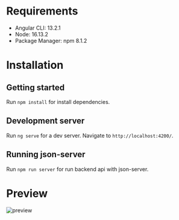 # Requirements

- Angular CLI: 13.2.1
- Node: 16.13.2
- Package Manager: npm 8.1.2

# Installation

## Getting started
Run `npm install` for install dependencies.

## Development server
Run `ng serve` for a dev server. Navigate to `http://localhost:4200/`.

## Running json-server
Run `npm run server` for run backend api with json-server.

# Preview
![preview](https://user-images.githubusercontent.com/51321390/153187011-65f1a55c-1932-4853-814b-ae277599f517.gif)


